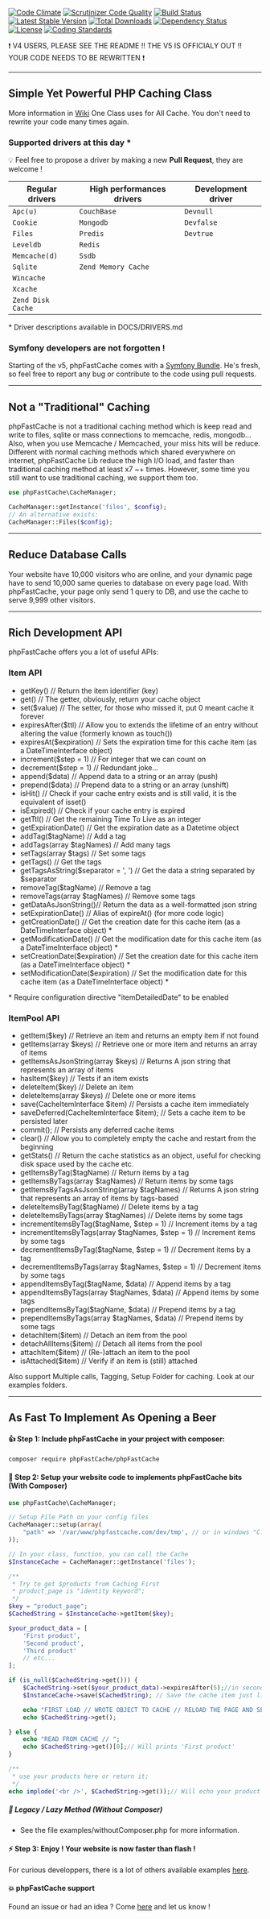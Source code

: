 [![Code Climate](https://codeclimate.com/github/PHPSocialNetwork/phpfastcache/badges/gpa.svg)](https://codeclimate.com/github/PHPSocialNetwork/phpfastcache) [![Scrutinizer Code Quality](https://scrutinizer-ci.com/g/PHPSocialNetwork/phpfastcache/badges/quality-score.png?b=final)](https://scrutinizer-ci.com/g/PHPSocialNetwork/phpfastcache/?branch=final) [![Build Status](https://travis-ci.org/PHPSocialNetwork/phpfastcache.svg?branch=final)](https://travis-ci.org/PHPSocialNetwork/phpfastcache) [![Latest Stable Version](http://img.shields.io/packagist/v/phpfastcache/phpfastcache.svg)](https://packagist.org/packages/phpfastcache/phpfastcache) [![Total Downloads](http://img.shields.io/packagist/dt/phpfastcache/phpfastcache.svg)](https://packagist.org/packages/phpfastcache/phpfastcache) [![Dependency Status](https://www.versioneye.com/php/phpfastcache:phpfastcache/badge.svg)](https://www.versioneye.com/php/phpfastcache:phpfastcache) [![License](https://img.shields.io/packagist/l/phpfastcache/phpfastcache.svg)](https://packagist.org/packages/phpfastcache/phpfastcache) [![Coding Standards](https://img.shields.io/badge/CI-PSR6-orange.svg)](https://github.com/php-fig/cache) 

:exclamation: V4 USERS, PLEASE SEE THE README !! THE V5 IS OFFICIALY OUT !! YOUR CODE NEEDS TO BE REWRITTEN :exclamation:

---------------------------
Simple Yet Powerful PHP Caching Class
---------------------------
More information in [Wiki](https://github.com/PHPSocialNetwork/phpfastcache/wiki)
One Class uses for All Cache. You don't need to rewrite your code many times again.


### Supported drivers at this day *
:bulb: Feel free to propose a driver by making a new **Pull Request**, they are welcome !

|   Regular drivers  | High performances drivers | Development driver |
|--------------------|---------------------------|--------------------|
|  `Apc(u)`          | `CouchBase`               | `Devnull`          |
|  `Cookie`          | `Mongodb`                 | `Devfalse`         |
|  `Files`           | `Predis`                  | `Devtrue`          |
|  `Leveldb`         | `Redis`                   |                    |
|  `Memcache(d)`     | `Ssdb`                    |                    |
|  `Sqlite`          | `Zend Memory Cache`       |                    |
|  `Wincache`        |                           |                    |
|  `Xcache`          |                           |                    |
|  `Zend Disk Cache` |                           |                    |

\* Driver descriptions available in DOCS/DRIVERS.md

### Symfony developers are not forgotten !
Starting of the v5, phpFastCache comes with a [Symfony Bundle](https://github.com/PHPSocialNetwork/phpfastcache-bundle).
He's fresh, so feel free to report any bug or contribute to the code using pull requests.

---------------------------
Not a "Traditional" Caching
---------------------------
phpFastCache is not a traditional caching method which is keep read and write to files, sqlite or mass connections to memcache, redis, mongodb... Also, when you use Memcache / Memcached, your miss hits will be reduce.
Different with normal caching methods which shared everywhere on internet, phpFastCache Lib reduce the high I/O load, and faster than traditional caching method at least x7 ~+ times.
However, some time you still want to use traditional caching, we support them too.

```php
use phpFastCache\CacheManager;

CacheManager::getInstance('files', $config);
// An alternative exists:
CacheManager::Files($config);

```

---------------------------
Reduce Database Calls
---------------------------

Your website have 10,000 visitors who are online, and your dynamic page have to send 10,000 same queries to database on every page load.
With phpFastCache, your page only send 1 query to DB, and use the cache to serve 9,999 other visitors.

---------------------------
Rich Development API
---------------------------

phpFastCache offers you a lot of useful APIs:

### Item API
- getKey() // Return the item identifier (key)
- get() // The getter, obviously, return your cache object
- set($value) // The setter, for those who missed it, put 0 meant cache it forever
- expiresAfter($ttl) // Allow you to extends the lifetime of an entry without altering the value (formerly known as touch())
- expiresAt($expiration) // Sets the expiration time for this cache item (as a DateTimeInterface object)
- increment($step = 1) // For integer that we can count on
- decrement($step = 1) // Redundant joke...
- append($data) // Append data to a string or an array (push)
- prepend($data) // Prepend data to a string or an array (unshift)
- isHit() // Check if your cache entry exists and is still valid, it is the equivalent of isset()
- isExpired() // Check if your cache entry is expired
- getTtl() // Get the remaining Time To Live as an integer
- getExpirationDate() // Get the expiration date as a Datetime object
- addTag($tagName) // Add a tag
- addTags(array $tagNames) // Add many tags
- setTags(array $tags) // Set some tags
- getTags() // Get the tags
- getTagsAsString($separator = ', ') // Get the data a string separated by $separator
- removeTag($tagName) // Remove a tag
- removeTags(array $tagNames) // Remove some tags
- getDataAsJsonString()// Return the data as a well-formatted json string
- setExpirationDate() // Alias of expireAt() (for more code logic)
- getCreationDate() // Get the creation date for this cache item (as a DateTimeInterface object)  * 
- getModificationDate() // Get the modification date for this cache item (as a DateTimeInterface object) *
- setCreationDate($expiration) // Set the creation date for this cache item (as a DateTimeInterface object) *
- setModificationDate($expiration) // Set the modification date for this cache item (as a DateTimeInterface object) *

\* Require configuration directive "itemDetailedDate" to be enabled

### ItemPool API
- getItem($key) // Retrieve an item and returns an empty item if not found
- getItems(array $keys) // Retrieve one or more item and returns an array of items
- getItemsAsJsonString(array $keys) // Returns A json string that represents an array of items
- hasItem($key) // Tests if an item exists
- deleteItem($key) // Delete an item
- deleteItems(array $keys) // Delete one or more items
- save(CacheItemInterface $item) // Persists a cache item immediately
- saveDeferred(CacheItemInterface $item); // Sets a cache item to be persisted later
- commit(); // Persists any deferred cache items
- clear() // Allow you to completely empty the cache and restart from the beginning
- getStats() // Return the cache statistics as an object, useful for checking disk space used by the cache etc.
- getItemsByTag($tagName) // Return items by a tag
- getItemsByTags(array $tagNames) // Return items by some tags
- getItemsByTagsAsJsonString(array $tagNames) // Returns A json string that represents an array of items by tags-based
- deleteItemsByTag($tagName) // Delete items by a tag
- deleteItemsByTags(array $tagNames) // Delete items by some tags
- incrementItemsByTag($tagName, $step = 1) // Increment items by a tag
- incrementItemsByTags(array $tagNames, $step = 1) // Increment items by some tags
- decrementItemsByTag($tagName, $step = 1) // Decrement items by a tag
- decrementItemsByTags(array $tagNames, $step = 1) // Decrement items by some tags
- appendItemsByTag($tagName, $data) // Append items by a tag
- appendItemsByTags(array $tagNames, $data) // Append items by some tags
- prependItemsByTag($tagName, $data) // Prepend items by a tag
- prependItemsByTags(array $tagNames, $data) // Prepend items by some tags
- detachItem($item) // Detach an item from the pool
- detachAllItems($item) // Detach all items from the pool
- attachItem($item) // (Re-)attach an item to the pool
- isAttached($item) // Verify if an item is (still) attached

Also support Multiple calls, Tagging, Setup Folder for caching. Look at our examples folders.

---------------------------
As Fast To Implement As Opening a Beer
---------------------------


#### :thumbsup: Step 1: Include phpFastCache in your project with composer:


```bash
composer require phpFastCache/phpFastCache
```

#### :construction: Step 2: Setup your website code to implements phpFastCache bits (With Composer)
```php
use phpFastCache\CacheManager;

// Setup File Path on your config files
CacheManager::setup(array(
    "path" => '/var/www/phpfastcache.com/dev/tmp', // or in windows "C:/tmp/"
));

// In your class, function, you can call the Cache
$InstanceCache = CacheManager::getInstance('files');

/**
 * Try to get $products from Caching First
 * product_page is "identity keyword";
 */
$key = "product_page";
$CachedString = $InstanceCache->getItem($key);

$your_product_data = [
    'First product',
    'Second product',
    'Third product'
    // etc...
];

if (is_null($CachedString->get())) {
    $CachedString->set($your_product_data)->expiresAfter(5);//in seconds, also accepts Datetime
	$InstanceCache->save($CachedString); // Save the cache item just like you do with doctrine and entities

    echo "FIRST LOAD // WROTE OBJECT TO CACHE // RELOAD THE PAGE AND SEE // ";
    echo $CachedString->get();

} else {
    echo "READ FROM CACHE // ";
    echo $CachedString->get()[0];// Will prints 'First product'
}

/**
 * use your products here or return it;
 */
echo implode('<br />', $CachedString->get());// Will echo your product list

```

##### :floppy_disk: Legacy / Lazy Method (Without Composer)
* See the file examples/withoutComposer.php for more information.

#### :zap: Step 3: Enjoy ! Your website is now faster than flash !
For curious developpers, there is a lot of others available examples [here](https://github.com/PHPSocialNetwork/phpfastcache/tree/final/examples).

#### :boom: phpFastCache support
Found an issue or had an idea ? Come [here](https://github.com/PHPSocialNetwork/phpfastcache/issues) and let us know !
